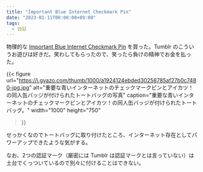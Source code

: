 ```yaml
---
title: "Important Blue Internet Checkmark Pin"
date: "2023-01-11T00:00:00+09:00"
tags:
  - 日記
---
```


物理的な [Important Blue Internet Checkmark Pin](https://internet.watch.impress.co.jp/docs/yajiuma/1456131.html) を買った。Tumblr のこういうお遊びは好きだ。笑わしてもらったので、笑ったら負けの精神でお金を払った。

{{< figure
  url="https://i.gyazo.com/thumb/1000/a1924124ebded30258785af27b0c7480-jpg.jpg"
  alt="重要な青いインターネットのチェックマークピンとアイカツ！の同人缶バッジが付けられたトートバッグの写真"
  caption="重要な青いインターネットのチェックマークピンとアイカツ！の同人缶バッジが付けられたトートバッグ。"
  width="1000"
  height="750"
>}}

せっかくなのでトートバッグに取り付けたところ、インターネット存在としてパワーアップできたような気がする。

なお、2つの認証マーク（厳密には Tumblr は認証マークとは言っていない）は土台でくっついているので別々に付けることはできない。

